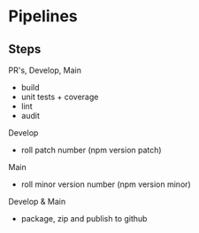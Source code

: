 # Pipelines

## Steps

PR's, Develop, Main
- build
- unit tests + coverage
- lint
- audit

Develop
- roll patch number (npm version patch)

Main
- roll minor version number (npm version minor)

Develop & Main
- package, zip and publish to github
